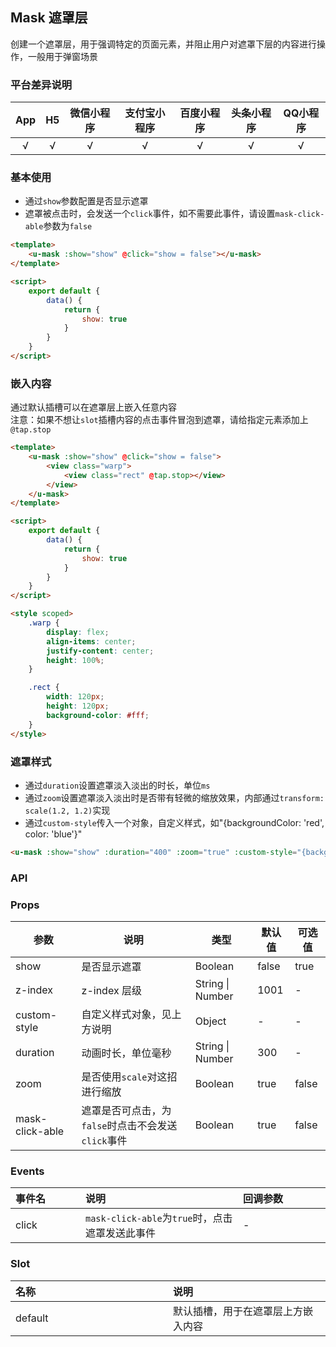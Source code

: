 ## Mask 遮罩层

<demo-model url="/pages/componentsC/mask/index"></demo-model>


创建一个遮罩层，用于强调特定的页面元素，并阻止用户对遮罩下层的内容进行操作，一般用于弹窗场景

### 平台差异说明

|App|H5|微信小程序|支付宝小程序|百度小程序|头条小程序|QQ小程序|
|:-:|:-:|:-:|:-:|:-:|:-:|:-:|
|√|√|√|√|√|√|√|

### 基本使用

- 通过`show`参数配置是否显示遮罩  
- 遮罩被点击时，会发送一个`click`事件，如不需要此事件，请设置`mask-click-able`参数为`false`

```html
<template>
	<u-mask :show="show" @click="show = false"></u-mask>
</template>

<script>
	export default {
		data() {
			return {
				show: true
			}
		}
	}
</script>
```

### 嵌入内容

通过默认插槽可以在遮罩层上嵌入任意内容  
注意：如果不想让`slot`插槽内容的点击事件冒泡到遮罩，请给指定元素添加上`@tap.stop`

```html
<template>
	<u-mask :show="show" @click="show = false">
		<view class="warp">
			<view class="rect" @tap.stop></view>
		</view>
	</u-mask>
</template>

<script>
	export default {
		data() {
			return {
				show: true
			}
		}
	}
</script>

<style scoped>
	.warp {
		display: flex;
		align-items: center;
		justify-content: center;
		height: 100%;
	}

	.rect {
		width: 120px;
		height: 120px;
		background-color: #fff;
	}
</style>
```

### 遮罩样式

- 通过`duration`设置遮罩淡入淡出的时长，单位`ms`
- 通过`zoom`设置遮罩淡入淡出时是否带有轻微的缩放效果，内部通过`transform: scale(1.2, 1.2)`实现
- 通过`custom-style`传入一个对象，自定义样式，如"{backgroundColor: 'red', color: 'blue'}"

```html
<u-mask :show="show" :duration="400" :zoom="true" :custom-style="{background: 'rgba(0, 0, 0, 0.5)'}"></u-mask>
```

### API

### Props

| 参数      | 说明        | 类型     |  默认值  |  可选值   |
|-----------|-----------|----------|----------|---------|
| show | 是否显示遮罩  | Boolean | false | true |
| z-index | z-index 层级 | String \| Number  | 1001 | - |
| custom-style | 自定义样式对象，见上方说明 | Object  | - | - |
| duration | 动画时长，单位毫秒 | String \| Number  | 300 | - |
| zoom | 是否使用`scale`对这招进行缩放 | Boolean  | true | false |
| mask-click-able | 遮罩是否可点击，为`false`时点击不会发送`click`事件 | Boolean  | true | false |

### Events

|事件名|说明|回调参数|
|:-|:-|:-|
| click | `mask-click-able`为`true`时，点击遮罩发送此事件 | - |

### Slot

|名称|说明|
|:-|:-|
| default | 默认插槽，用于在遮罩层上方嵌入内容 |



<style scoped>
h3[id=events] + table thead tr th:nth-child(2){
	width: 50%;
}

h3[id=slot] + table thead tr th:nth-child(2){
	width: 50%;
}
</style>